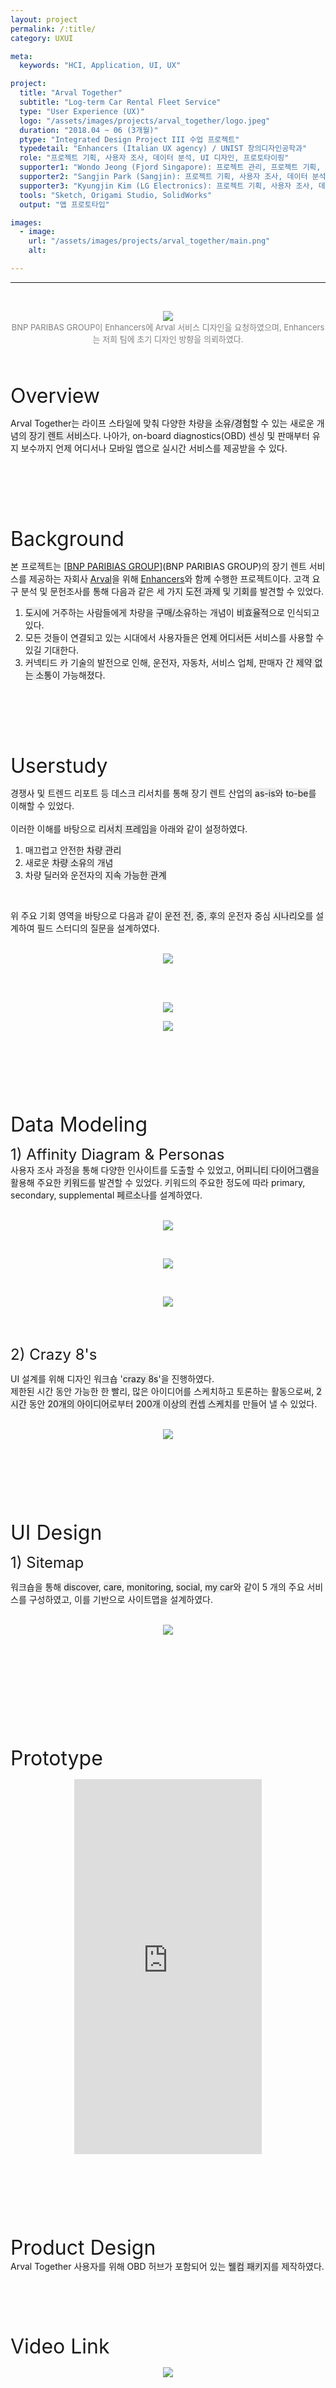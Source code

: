 ```yaml
---
layout: project
permalink: /:title/
category: UXUI

meta:
  keywords: "HCI, Application, UI, UX"

project:
  title: "Arval Together"
  subtitle: "Log-term Car Rental Fleet Service"
  type: "User Experience (UX)"
  logo: "/assets/images/projects/arval_together/logo.jpeg"
  duration: "2018.04 ~ 06 (3개월)"
  ptype: "Integrated Design Project III 수업 프로젝트"
  typedetail: "Enhancers (Italian UX agency) / UNIST 창의디자인공학과"
  role: "프로젝트 기획, 사용자 조사, 데이터 분석, UI 디자인, 프로토타이핑"
  supporter1: "Wondo Jeong (Fjord Singapore): 프로젝트 관리, 프로젝트 기획, 사용자 조사, 데이터 모델링, UI 디자인, 프로토타이핑"
  supporter2: "Sangjin Park (Sangjin): 프로젝트 기획, 사용자 조사, 데이터 분석, 제품 디자인"
  supporter3: "Kyungjin Kim (LG Electronics): 프로젝트 기획, 사용자 조사, 데이터 모델링, 패키지 디자인"
  tools: "Sketch, Origami Studio, SolidWorks"
  output: "앱 프로토타입"

images:
  - image:
    url: "/assets/images/projects/arval_together/main.png"
    alt:

---
```

---
<br>
<p align="center">
  <img src="/assets/images/projects/arval_together/intro.jpg">
  <br>
  <font size="2em" color="gray">BNP PARIBAS GROUP이 Enhancers에 Arval 서비스 디자인을 요청하였으며, Enhancers는 저희 팀에 초기 디자인 방향을 의뢰하였다.</font>
</p>
<br><br>

<font size="6em">Overview</font>
<br>

Arval Together는 라이프 스타일에 맞춰 다양한 차량을 <span style="background-color:#EBEBEB">소유/경험</span>할 수 있는 새로운 개념의 <span style="background-color:#EBEBEB">장기 렌트 서비스</span>다.
나아가, on-board diagnostics(OBD) 센싱 및 판매부터 유지 보수까지 언제 어디서나 모바일 앱으로 실시간 서비스를 제공받을 수 있다.  
<br><br><br><br><br><br>

<font size="6em">Background</font>
<br>

본 프로젝트는 [<u>BNP PARIBIAS GROUP</u>](BNP PARIBIAS GROUP)의 장기 렌트 서비스를 제공하는 자회사 [<u>Arval</u>](https://www.arval.com)을 위해 [<u>Enhancers</u>](https://enhancers.it)와 함께 수행한 프로젝트이다.
고객 요구 분석 및 문헌조사를 통해 다음과 같은 세 가지 <span style="background-color:#EBEBEB">도전 과제</span> 및 <span style="background-color:#EBEBEB">기회</span>를 발견할 수 있었다.  
01. <span style="background-color:#EBEBEB">도시</span>에 거주하는 사람들에게 차량을 <span style="background-color:#EBEBEB">구매/소유</span>하는 개념이 <span style="background-color:#EBEBEB">비효율적</span>으로 인식되고 있다.
02. 모든 것들이 연결되고 있는 시대에서 사용자들은 <span style="background-color:#EBEBEB">언제 어디서든</span> 서비스를 사용할 수 있길 기대한다.
03. 커넥티드 카 기술의 발전으로 인해, 운전자, 자동차, 서비스 업체, 판매자 간 <span style="background-color:#EBEBEB">제약 없는 소통</span>이 가능해졌다.  
<br><br><br><br><br><br>

<font size="6em">Userstudy</font>
<br>

경쟁사 및 트렌드 리포트 등 데스크 리서치를 통해 장기 렌트 산업의 <span style="background-color:#EBEBEB">as-is</span>와 <span style="background-color:#EBEBEB">to-be</span>를 이해할 수 있었다.  
<br>
이러한 이해를 바탕으로 <span style="background-color:#EBEBEB">리서치 프레임</span>을 아래와 같이 설정하였다.  
01. 매끄럽고 안전한 <span style="background-color:#EBEBEB">차량 관리</span>
02. 새로운 <span style="background-color:#EBEBEB">차량 소유</span>의 개념
03. 차량 딜러와 운전자의 <span style="background-color:#EBEBEB">지속 가능한 관계</span>  
<br>

위 주요 기회 영역을 바탕으로 다음과 같이 <span style="background-color:#EBEBEB">운전 전, 중, 후</span>의 운전자 중심 <span style="background-color:#EBEBEB">시나리오</span>를 설계하여 필드 스터디의 질문을 설계하였다.  
<br>

<p align="center">
  <img src="/assets/images/projects/arval_together/us0.png">
</p>  
<br><br>

<p align="center">
  <img src="/assets/images/projects/arval_together/us1.png">
</p>  

<p align="center">
  <img src="/assets/images/projects/arval_together/us2.png">
</p>  
<br><br><br><br><br><br>

<font size="6em">Data Modeling</font>
<br>

<font size="5em">1) Affinity Diagram & Personas</font>
<br>
사용자 조사 과정을 통해 다양한 인사이트를 도출할 수 있었고, <span style="background-color:#EBEBEB">어피니티 다이어그램</span>을 활용해 주요한 <span style="background-color:#EBEBEB">키워드</span>를 발견할 수 있었다.
키워드의 주요한 정도에 따라 primary, secondary, supplemental <span style="background-color:#EBEBEB">페르소나</span>를 설계하였다.  
<br>

<p align="center">
  <img src="/assets/images/projects/arval_together/analysis0.png">
</p>  
<br>

<p align="center">
  <img src="/assets/images/projects/arval_together/analysis1.png">
</p>  
<br>

<p align="center">
  <img src="/assets/images/projects/arval_together/analysis2.png">
</p>  
<br><br>

<font size="5em">2) Crazy 8's</font>
<br>

UI 설계를 위해 디자인 워크숍 '<span style="background-color:#EBEBEB">crazy 8s</span>'을 진행하였다.  
제한된 시간 동안 가능한 한 빨리, 많은 아이디어를 스케치하고 토론하는 활동으로써, <span style="background-color:#EBEBEB">2시간</span> 동안 <span style="background-color:#EBEBEB">20개의 아이디어</span>로부터 <span style="background-color:#EBEBEB">200개 이상의 컨셉 스케치</span>를 만들어 낼 수 있었다.  
<br>

<p align="center">
  <img src="/assets/images/projects/arval_together/crazy.png">
</p>  
<br><br><br><br><br><br>

<font size="6em">UI Design</font>
<br>

<font size="5em">1) Sitemap</font>
<br>

워크숍을 통해 <span style="background-color:#EBEBEB">discover</span>, <span style="background-color:#EBEBEB">care</span>, <span style="background-color:#EBEBEB">monitoring</span>, <span style="background-color:#EBEBEB">social</span>, <span style="background-color:#EBEBEB">my car</span>와 같이 5 개의 주요 서비스를 구성하였고, 이를 기반으로 사이트맵을 설계하였다.  
<br>

<p align="center">
  <img src="/assets/images/projects/arval_together/sitemap.png">
</p>  
<br><br>

<br><br><br><br><br><br>

<font size="6em">Prototype</font>
<br>
<p align="center">
  <iframe src="https://marvelapp.com/prototype/6gj668d?emb=1&iosapp=false&frameless=false" height="600" allowTransparency="true" frameborder="0"></iframe>
</p>
<br><br><br><br><br><br>

<font size="6em">Product Design</font>
<br>
Arval Together 사용자를 위해 OBD 허브가 포함되어 있는 <span style="background-color:#EBEBEB">웰컴 패키지</span>를 제작하였다.
<br><br><br><br><br><br>

<font size="6em">Video Link</font>
<br>

<p align="center">
  <a href="https://youtu.be/3FZ_RAmCaQQ">
  <img src="/assets/images/projects/arval_together/video.png">
  </a>
</p>  
<br><br><br><br><br><br>
